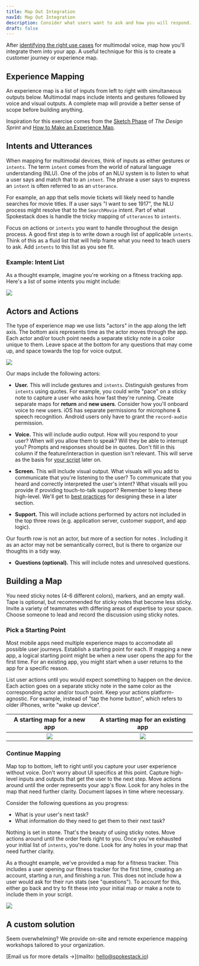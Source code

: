 ```yaml
---
title: Map Out Integration
navId: Map Out Integration
description: Consider what users want to ask and how you will respond.
draft: false
---
```


After [identifying the right use cases](docs/Design/find-the-right-use-case) for multimodal voice, map how you'll integrate them into your app. A useful technique for this is to create a customer journey or experience map.

## Experience Mapping

An experience map is a list of inputs from left to right with simultaneous outputs below. Multimodal maps include intents and gestures followed by voice and visual outputs. A complete map will provide a better sense of scope before building anything.

Inspiration for this exercise comes from the [Sketch Phase](https://www.thesprintbook.com/how) of _The Design Sprint_ and [How to Make an Experience Map](https://blog.carbonfive.com/2017/08/03/experience-mapping-2/).

## Intents and Utterances

When mapping for multimodal devices, think of inputs as either gestures or `intents`. The term `intent` comes from the world of natural language understanding (NLU). One of the jobs of an NLU system is to listen to what a user says and match that to an `intent`. The phrase a user says to express an `intent` is often referred to as an `utterance`.

For example, an app that sells movie tickets will likely need to handle searches for movie titles. If a user says "I want to see 1917", the NLU process might resolve that to the `SearchMovie` intent. Part of what Spokestack does is handle the tricky mapping of `utterances` to `intents`.

Focus on actions or `intents` you want to handle throughout the design process. A good first step is to write down a rough list of applicable `intents`. Think of this as a fluid list that will help frame what you need to teach users to ask. Add `intents` to this list as you see fit.

### Example: Intent List

As a thought example, imagine you're working on a fitness tracking app. Here's a list of some intents you might include:

![](https://paper-attachments.dropbox.com/s_C4D40CF4264B091F315BA630BFCAF3A9024DF8E8F6C6ED7DCF4188B1D6A5EE61_1580942864791_MyRunBuddy+-+intents.png)

## Actors and Actions

The type of experience map we use lists "actors" in the app along the left axis. The bottom axis represents time as the actor moves through the app. Each actor and/or touch point needs a separate sticky note in a color unique to them. Leave space at the bottom for any questions that may come up, and space towards the top for voice output.

![](https://paper-attachments.dropbox.com/s_64309765F21EEABBFEB095F2281AAE0D852D3B39607DDCA807D5E9D53AAABE5C_1581629577075_MyRunBuddy+-+actors+new.png)

Our maps include the following actors:

- **User.** This will include gestures and `intents`. Distinguish gestures from `intents` using quotes. For example, you could write "pace" on a sticky note to capture a user who asks how fast they're running. Create separate maps for **return** and **new users**. Consider how you'll onboard voice to new users. iOS has separate permissions for microphone & speech recognition. Android users only have to grant the `record-audio` permission.

- **Voice.** This will include audio output. How will you respond to your user? When will you allow them to speak? Will they be able to interrupt you? Prompts and responses should be in quotes. Don't fill in this column if the feature/interaction in question isn't relevant. This will serve as the basis for [your script](/docs/Design/script-storyboard-responses) later on.

- **Screen.** This will include visual output. What visuals will you add to communicate that you're listening to the user? To communicate that you heard and correctly interpreted the user's intent? What visuals will you provide if providing touch-to-talk support? Remember to keep these high-level. We'll get to [best practices](/docs/Design/tips-for-designing-visual-output) for designing these in a later section.

- **Support.** This will include actions performed by actors not included in the top three rows (e.g. application server, customer support, and app logic).

Our fourth row is not an actor, but more of a section for notes . Including it as an actor may not be semantically correct, but is there to organize our thoughts in a tidy way.

- **Questions (optional).** This will include notes and unresolved questions.

## Building a Map

You need sticky notes (4-6 different colors), markers, and an empty wall. Tape is optional, but recommended for sticky notes that become less sticky. Invite a variety of teammates with differing areas of expertise to your space. Choose someone to lead and record the discussion using sticky notes.

### Pick a Starting Point

Most mobile apps need multiple experience maps to accomodate all possible user journeys. Establish a starting point for each. If mapping a new app, a logical starting point might be when a new user opens the app for the first time. For an existing app, you might start when a user returns to the app for a specific reason.

List user actions until you would expect something to happen on the device. Each action goes on a separate sticky note in the same color as the corresponding actor and/or touch point. Keep your actions platform-agnostic. For example, instead of "tap the home button", which refers to older iPhones, write "wake up device".

|                                                              A starting map for a new app                                                               |                                                             A starting map for an existing app                                                             |
| :-----------------------------------------------------------------------------------------------------------------------------------------------------: | :--------------------------------------------------------------------------------------------------------------------------------------------------------: |
| ![](https://paper-attachments.dropbox.com/s_64309765F21EEABBFEB095F2281AAE0D852D3B39607DDCA807D5E9D53AAABE5C_1581629849651_MyRunBuddy+-+new+column.png) | ![](https://paper-attachments.dropbox.com/s_2D0F9EFCECAA3D6E12857EAAD162866F99CA40129F0BD81B218A102B4CF8D9B0_1581626920121_MyRunBuddy+-+as-is+initial.png) |

### Continue Mapping

Map top to bottom, left to right until you capture your user experience without voice. Don't worry about UI specifics at this point. Capture high-level inputs and outputs that get the user to the next step. Move actions around until the order represents your app's flow. Look for any holes in the map that need further clarity. Document lapses in time where necessary.

Consider the following questions as you progress:

- What is your user's next task?
- What information do they need to get them to their next task?

Nothing is set in stone. That's the beauty of using sticky notes. Move actions around until the order feels right to you. Once you've exhausted your initial list of `intents`, you're done. Look for any holes in your map that need further clarity.

As a thought example, we've provided a map for a fitness tracker. This includes a user opening our fitness tracker for the first time, creating an account, starting a run, and finishing a run. This does not include how a user would ask for their run stats (see "questions"). To account for this, either go back and try to fit these into your initial map or make a note to include them in your script.

![](https://paper-attachments.dropbox.com/s_64309765F21EEABBFEB095F2281AAE0D852D3B39607DDCA807D5E9D53AAABE5C_1581630226823_MyRunBuddy+-+new+complete.png)

## A custom solution

Seem overwhelming? We provide on-site and remote experience mapping workshops tailored to your organization.

[Email us for more details →](mailto: hello@spokestack.io)
